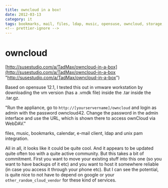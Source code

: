 ```yaml
---
title: owncloud in a box!
date: 2012-03-13
category: it
tags: bookmarks, mail, files, ldap, music, opensuse, owncloud, storage, suse, uploading, vmware, webdav
<!-- prettier-ignore -->
---
```


# owncloud

[http://susestudio.com/a/TadMax/owncloud-in-a-box](http://susestudio.com/a/TadMax/owncloud-in-a-box "http://susestudio.com/a/TadMax/owncloud-in-a-box")

Based on opensuse 12.1, I tested this out in vmware workstation by downloading
the vm version (has a .vmdk file) inside the .tar inside the .tar.gz.

"Run the appliance, go to `http://[yourservername]/owncloud` and login as admin
with the password owncloud42. Change the password in the admin interface and use
the URL, which is shown there to access ownCloud via WebDAV."

files, music, bookmarks, calendar, e-mail client, ldap and unix pam integration.

All in all, it looks like it could be quite cool. And it appears to be updated
quite often too with a quite active community. But this takes a bit of
commitment. First you want to move your existing stuff into this one (so you
want to have backups of it etc) and you want to host it somewhere reliable (in
case you access it through your phone etc). But I can see the potential, is
quite nice to not have to depend on google or your `other_random_cloud_vendor`
for these kind of services.
